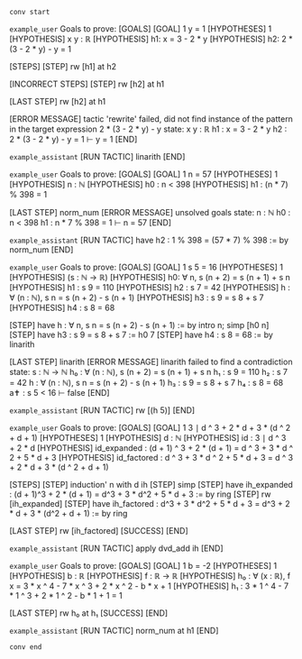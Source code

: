 `conv start`

`example_user`
Goals to prove:
[GOALS]
[GOAL] 1
y = 1
[HYPOTHESES] 1
[HYPOTHESIS] x y : ℝ
[HYPOTHESIS] h1: x = 3 - 2 * y
[HYPOTHESIS] h2: 2 * (3 - 2 * y) - y = 1

[STEPS]
[STEP] rw [h1] at h2

[INCORRECT STEPS]
[STEP] rw [h2] at h1

[LAST STEP]
rw [h2] at h1

[ERROR MESSAGE]
tactic 'rewrite' failed, did not find instance of the pattern in the target expression
  2 * (3 - 2 * y) - y
state: 
x y : ℝ
h1 : x = 3 - 2 * y
h2 : 2 * (3 - 2 * y) - y = 1
⊢ y = 1
[END]

`example_assistant`
[RUN TACTIC]
linarith
[END]

`example_user`
Goals to prove:
[GOALS]
[GOAL] 1
n = 57
[HYPOTHESES] 1
[HYPOTHESIS] n : ℕ
[HYPOTHESIS] h0 : n < 398 
[HYPOTHESIS] h1 : (n * 7) % 398 = 1

[LAST STEP]
norm_num
[ERROR MESSAGE]
unsolved goals
state:
n : ℕ
h0 : n < 398
h1 : n * 7 % 398 = 1
⊢ n = 57
[END]

`example_assistant`
[RUN TACTIC]
have h2 : 1 % 398 = (57 * 7) % 398 := by norm_num
[END]

`example_user`
Goals to prove:
[GOALS]
[GOAL] 1
s 5 = 16
[HYPOTHESES] 1
[HYPOTHESIS] (s : ℕ → ℝ)
[HYPOTHESIS] h0: ∀ n, s (n + 2) = s (n + 1) + s n
[HYPOTHESIS] h1 : s 9 = 110
[HYPOTHESIS] h2 : s 7 = 42
[HYPOTHESIS] h : ∀ (n : ℕ), s n = s (n + 2) - s (n + 1)
[HYPOTHESIS] h3 : s 9 = s 8 + s 7
[HYPOTHESIS] h4 : s 8 = 68


[STEP] have h : ∀ n, s n = s (n + 2) - s (n + 1) := by intro n; simp [h0 n]
[STEP] have h3 : s 9 = s 8 + s 7 := h0 7
[STEP] have h4 : s 8 = 68 := by linarith


[LAST STEP]
linarith
[ERROR MESSAGE]
linarith failed to find a contradiction
state:
s : ℕ → ℕ
h₀ : ∀ (n : ℕ), s (n + 2) = s (n + 1) + s n
h₁ : s 9 = 110
h₂ : s 7 = 42
h : ∀ (n : ℕ), s n = s (n + 2) - s (n + 1)
h₃ : s 9 = s 8 + s 7
h₄ : s 8 = 68
a✝ : s 5 < 16
⊢ false
[END]

`example_assistant`
[RUN TACTIC]
rw [(h 5)]
[END]

`example_user`
Goals to prove:
[GOALS]
[GOAL] 1
3 ∣ d ^ 3 + 2 * d + 3 * (d ^ 2 + d + 1)
[HYPOTHESES] 1
[HYPOTHESIS] d : ℕ
[HYPOTHESIS] id : 3 ∣ d ^ 3 + 2 * d
[HYPOTHESIS] id_expanded : (d + 1) ^ 3 + 2 * (d + 1) = d ^ 3 + 3 * d ^ 2 + 5 * d + 3
[HYPOTHESIS] id_factored : d ^ 3 + 3 * d ^ 2 + 5 * d + 3 = d ^ 3 + 2 * d + 3 * (d ^ 2 + d + 1)

[STEPS]
[STEP] induction' n with d ih
[STEP] simp
[STEP] have ih_expanded : (d + 1)^3 + 2 * (d + 1) = d^3 + 3 * d^2 + 5 * d + 3 := by ring
[STEP] rw [ih_expanded]
[STEP] have ih_factored : d^3 + 3 * d^2 + 5 * d + 3 = d^3 + 2 * d + 3 * (d^2 + d + 1) := by ring

[LAST STEP]
rw [ih_factored]
[SUCCESS]
[END]

`example_assistant`
[RUN TACTIC]
    apply dvd_add ih
[END]

`example_user`
Goals to prove:
[GOALS]
[GOAL] 1
b = -2
[HYPOTHESES] 1
[HYPOTHESIS] b : ℝ
[HYPOTHESIS] f : ℝ → ℝ
[HYPOTHESIS] h₀ : ∀ (x : ℝ), f x = 3 * x ^ 4 - 7 * x ^ 3 + 2 * x ^ 2 - b * x + 1
[HYPOTHESIS] h₁ : 3 * 1 ^ 4 - 7 * 1 ^ 3 + 2 * 1 ^ 2 - b * 1 + 1 = 1

[LAST STEP]
rw h₀ at h₁
[SUCCESS]
[END]

`example_assistant`
[RUN TACTIC]
norm_num at h1
[END]

`conv end`